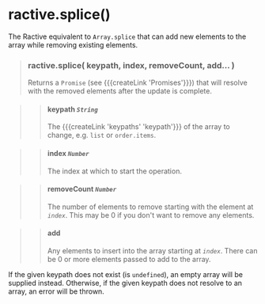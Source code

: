 # ractive.splice()

The Ractive equivalent to ```Array.splice``` that can add new elements to the array while removing existing elements.

> ### ractive.splice( keypath, index, removeCount, add... )
> Returns a `Promise` (see {{{createLink 'Promises'}}}) that will resolve with the removed elements after the update is complete.

> > #### **keypath** *`String`*
> > The {{{createLink 'keypaths' 'keypath'}}} of the array to change, e.g. `list` or `order.items`.

> > #### **index** *`Number`*
> > The index at which to start the operation.

> > #### **removeCount** *`Number`*
> > The number of elements to remove starting with the element at *`index`*. This may be 0 if you don't want to remove any elements.

> > #### **add**
> > Any elements to insert into the array starting at *`index`*. There can be 0 or more elements passed to add to the array.

If the given keypath does not exist (is `undefined`), an empty array will be supplied instead. Otherwise, if the given keypath does not resolve to an array, an error will be thrown.
